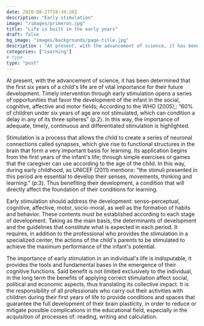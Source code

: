 ```yaml
---
date: 2020-08-27T18:34:20Z
description: "Early stimulation"
image: "/images/primeros.jpg"
title: "Life is built in the early years"
draft: false
bg_image: "images/backgrounds/page-title.jpg"
description : "At present, with the advancement of science, it has been determined that the first six years of a child's life are of vital importance for their future development."
categories: ["Learning"]
# type
type: "post"
---
```


At present, with the advancement of science, it has been determined that the first six years of a child's life are of vital importance for their future development. Timely intervention through early stimulation opens a series of opportunities that favor the development of the infant in the social, cognitive, affective and motor fields; According to the WHO (2005),: “60% of children under six years of age are not stimulated, which can condition a delay in any of its three spheres” (p.2). In this way, the importance of adequate, timely, continuous and differentiated stimulation is highlighted.

Stimulation is a process that allows the child to create a series of neuronal connections called synapses, which give rise to functional structures in the brain that form a very important basis for learning. Its application begins from the first years of the infant's life; through simple exercises or games that the caregiver can use according to the age of the child. In this way, during early childhood, as UNICEF (2011) mentions: "the stimuli presented in this period are essential to develop their senses, movements, thinking and learning." (p.3). Thus benefiting their development, a condition that will directly affect the foundation of their conditions for learning.

Early stimulation should address the development: senso-perceptual, cognitive, affective, motor, socio-moral, as well as the formation of habits and behavior. These contents must be established according to each stage of development. Taking as the main basis, the determinants of development and the guidelines that constitute what is expected in each period. It requires, in addition to the professional who provides the stimulation in a specialized center, the actions of the child's parents to be stimulated to achieve the maximum performance of the infant's potential.

The importance of early stimulation in an individual's life is indisputable, it provides the tools and fundamental bases in the emergence of their cognitive functions. Said benefit is not limited exclusively to the individual, in the long term the benefits of applying correct stimulation affect social, political and economic aspects, thus translating its collective impact. It is the responsibility of all professionals who carry out their activities with children during their first years of life to provide conditions and spaces that guarantee the full development of their brain plasticity, in order to reduce or mitigate possible complications in the educational field, especially in the acquisition of processes of: reading, writing and calculation.